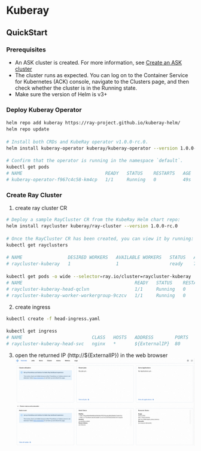 # Kuberay

## QuickStart

### Prerequisites

- An ASK cluster is created. For more information,
  see [Create an ASK cluster](https://www.alibabacloud.com/help/en/ack/serverless-kubernetes/user-guide/create-an-ask-cluster-2?spm=a2c63.p38356.0.0.664265cdTbNZo1#task-e3c-311-ydb)
- The cluster runs as expected. You can log on to the Container Service for Kubernetes (ACK) console, navigate to the
  Clusters page, and then check whether the cluster is in the Running state.
- Make sure the version of Helm is v3+

### Deploy Kuberay Operator
```bash
helm repo add kuberay https://ray-project.github.io/kuberay-helm/
helm repo update

# Install both CRDs and KubeRay operator v1.0.0-rc.0.
helm install kuberay-operator kuberay/kuberay-operator --version 1.0.0-rc.0

# Confirm that the operator is running in the namespace `default`.
kubectl get pods
# NAME                               READY   STATUS    RESTARTS   AGE
# kuberay-operator-f967c4c58-km4cp   1/1     Running   0          49s
```  

### Create Ray Cluster
1. create ray cluster CR
```bash
# Deploy a sample RayCluster CR from the KubeRay Helm chart repo:
helm install raycluster kuberay/ray-cluster --version 1.0.0-rc.0

# Once the RayCluster CR has been created, you can view it by running:
kubectl get rayclusters

# NAME                 DESIRED WORKERS   AVAILABLE WORKERS   STATUS   AGE
# raycluster-kuberay   1                 1                   ready    72s

kubectl get pods -o wide --selector=ray.io/cluster=raycluster-kuberay
# NAME                                          READY   STATUS    RESTARTS   AGE     IP               NODE                            NOMINATED NODE   READINESS GATES
# raycluster-kuberay-head-qclvn                 1/1     Running   0          6m21s   172.26.162.200   virtual-kubelet-cn-hongkong-b   <none>           <none>
# raycluster-kuberay-worker-workergroup-9czcv   1/1     Running   0          6m21s   172.26.162.201   virtual-kubelet-cn-hongkong-b   <none>           <none>

```


2. create ingress
```bash
kubectl create -f head-ingress.yaml

kubectl get ingress
# NAME                          CLASS   HOSTS   ADDRESS        PORTS   AGE
# raycluster-kuberay-head-svc   nginx   *       ${ExternalIP}  80      89s
```

3. open the returned IP (http://${ExternalIP}) in the web browser
   ![ray-dashboard](ray-dashboard.png "ray-dashboard")